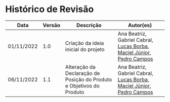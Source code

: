 # Histórico de Revisão

| Data       | Versão | Descrição                                                            | Autor(es)                                                                                                                                                                     |
| ---------- | ------ | -------------------------------------------------------------------- | ----------------------------------------------------------------------------------------------------------------------------------------------------------------------------- |
| 01/11/2022 | 1.0    | Criação da ideia inicial do projeto                                  | Ana Beatriz, Gabriel Cabral, [Lucas Borba](https://github.com/LBorba00), [Maciel Júnior](https://github.com/macieljuniormax), [Pedro Campos](https://github.com/pedrocampos0) |
| 06/11/2022 | 1.1    | Alteração da Declaração de Posição do Produto e Objetivos do Produto | Ana Beatriz, Gabriel Cabral, [Lucas Borba](https://github.com/LBorba00), [Maciel Júnior](https://github.com/macieljuniormax), [Pedro Campos](https://github.com/pedrocampos0) |
